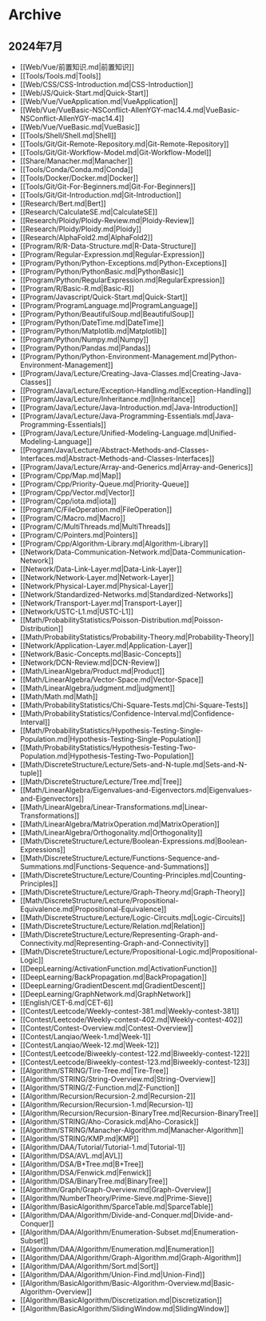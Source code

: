 # Archive

## 2024年7月

- [[Web/Vue/前置知识.md|前置知识]]
- [[Tools/Tools.md|Tools]]
- [[Web/CSS/CSS-Introduction.md|CSS-Introduction]]
- [[Web/JS/Quick-Start.md|Quick-Start]]
- [[Web/Vue/VueApplication.md|VueApplication]]
- [[Web/Vue/VueBasic-NSConflict-AllenYGY-mac14.4.md|VueBasic-NSConflict-AllenYGY-mac14.4]]
- [[Web/Vue/VueBasic.md|VueBasic]]
- [[Tools/Shell/Shell.md|Shell]]
- [[Tools/Git/Git-Remote-Repository.md|Git-Remote-Repository]]
- [[Tools/Git/Git-Workflow-Model.md|Git-Workflow-Model]]
- [[Share/Manacher.md|Manacher]]
- [[Tools/Conda/Conda.md|Conda]]
- [[Tools/Docker/Docker.md|Docker]]
- [[Tools/Git/Git-For-Beginners.md|Git-For-Beginners]]
- [[Tools/Git/Git-Introduction.md|Git-Introduction]]
- [[Research/Bert.md|Bert]]
- [[Research/CalculateSE.md|CalculateSE]]
- [[Research/Ploidy/Ploidy-Review.md|Ploidy-Review]]
- [[Research/Ploidy/Ploidy.md|Ploidy]]
- [[Research/AlphaFold2.md|AlphaFold2]]
- [[Program/R/R-Data-Structure.md|R-Data-Structure]]
- [[Program/Regular-Expression.md|Regular-Expression]]
- [[Program/Python/Python-Exceptions.md|Python-Exceptions]]
- [[Program/Python/PythonBasic.md|PythonBasic]]
- [[Program/Python/RegularExpression.md|RegularExpression]]
- [[Program/R/Basic-R.md|Basic-R]]
- [[Program/Javascript/Quick-Start.md|Quick-Start]]
- [[Program/ProgramLanguage.md|ProgramLanguage]]
- [[Program/Python/BeautifulSoup.md|BeautifulSoup]]
- [[Program/Python/DateTime.md|DateTime]]
- [[Program/Python/Matplotlib.md|Matplotlib]]
- [[Program/Python/Numpy.md|Numpy]]
- [[Program/Python/Pandas.md|Pandas]]
- [[Program/Python/Python-Environment-Management.md|Python-Environment-Management]]
- [[Program/Java/Lecture/Creating-Java-Classes.md|Creating-Java-Classes]]
- [[Program/Java/Lecture/Exception-Handling.md|Exception-Handling]]
- [[Program/Java/Lecture/Inheritance.md|Inheritance]]
- [[Program/Java/Lecture/Java-Introduction.md|Java-Introduction]]
- [[Program/Java/Lecture/Java-Programming-Essentials.md|Java-Programming-Essentials]]
- [[Program/Java/Lecture/Unified-Modeling-Language.md|Unified-Modeling-Language]]
- [[Program/Java/Lecture/Abstract-Methods-and-Classes-Interfaces.md|Abstract-Methods-and-Classes-Interfaces]]
- [[Program/Java/Lecture/Array-and-Generics.md|Array-and-Generics]]
- [[Program/Cpp/Map.md|Map]]
- [[Program/Cpp/Priority-Queue.md|Priority-Queue]]
- [[Program/Cpp/Vector.md|Vector]]
- [[Program/Cpp/iota.md|iota]]
- [[Program/C/FileOperation.md|FileOperation]]
- [[Program/C/Macro.md|Macro]]
- [[Program/C/MultiThreads.md|MultiThreads]]
- [[Program/C/Pointers.md|Pointers]]
- [[Program/Cpp/Algorithm-Library.md|Algorithm-Library]]
- [[Network/Data-Communication-Network.md|Data-Communication-Network]]
- [[Network/Data-Link-Layer.md|Data-Link-Layer]]
- [[Network/Network-Layer.md|Network-Layer]]
- [[Network/Physical-Layer.md|Physical-Layer]]
- [[Network/Standardized-Networks.md|Standardized-Networks]]
- [[Network/Transport-Layer.md|Transport-Layer]]
- [[Network/USTC-L1.md|USTC-L1]]
- [[Math/ProbabilityStatistics/Poisson-Distribution.md|Poisson-Distribution]]
- [[Math/ProbabilityStatistics/Probability-Theory.md|Probability-Theory]]
- [[Network/Application-Layer.md|Application-Layer]]
- [[Network/Basic-Concepts.md|Basic-Concepts]]
- [[Network/DCN-Review.md|DCN-Review]]
- [[Math/LinearAlgebra/Product.md|Product]]
- [[Math/LinearAlgebra/Vector-Space.md|Vector-Space]]
- [[Math/LinearAlgebra/judgment.md|judgment]]
- [[Math/Math.md|Math]]
- [[Math/ProbabilityStatistics/Chi-Square-Tests.md|Chi-Square-Tests]]
- [[Math/ProbabilityStatistics/Confidence-Interval.md|Confidence-Interval]]
- [[Math/ProbabilityStatistics/Hypothesis-Testing-Single-Population.md|Hypothesis-Testing-Single-Population]]
- [[Math/ProbabilityStatistics/Hypothesis-Testing-Two-Population.md|Hypothesis-Testing-Two-Population]]
- [[Math/DiscreteStructure/Lecture/Sets-and-N-tuple.md|Sets-and-N-tuple]]
- [[Math/DiscreteStructure/Lecture/Tree.md|Tree]]
- [[Math/LinearAlgebra/Eigenvalues-and-Eigenvectors.md|Eigenvalues-and-Eigenvectors]]
- [[Math/LinearAlgebra/Linear-Transformations.md|Linear-Transformations]]
- [[Math/LinearAlgebra/MatrixOperation.md|MatrixOperation]]
- [[Math/LinearAlgebra/Orthogonality.md|Orthogonality]]
- [[Math/DiscreteStructure/Lecture/Boolean-Expressions.md|Boolean-Expressions]]
- [[Math/DiscreteStructure/Lecture/Functions-Sequence-and-Summations.md|Functions-Sequence-and-Summations]]
- [[Math/DiscreteStructure/Lecture/Counting-Principles.md|Counting-Principles]]
- [[Math/DiscreteStructure/Lecture/Graph-Theory.md|Graph-Theory]]
- [[Math/DiscreteStructure/Lecture/Propositional-Equivalence.md|Propositional-Equivalence]]
- [[Math/DiscreteStructure/Lecture/Logic-Circuits.md|Logic-Circuits]]
- [[Math/DiscreteStructure/Lecture/Relation.md|Relation]]
- [[Math/DiscreteStructure/Lecture/Representing-Graph-and-Connectivity.md|Representing-Graph-and-Connectivity]]
- [[Math/DiscreteStructure/Lecture/Propositional-Logic.md|Propositional-Logic]]
- [[DeepLearning/ActivationFunction.md|ActivationFunction]]
- [[DeepLearning/BackPropagation.md|BackPropagation]]
- [[DeepLearning/GradientDescent.md|GradientDescent]]
- [[DeepLearning/GraphNetwork.md|GraphNetwork]]
- [[English/CET-6.md|CET-6]]
- [[Contest/Leetcode/Weekly-contest-381.md|Weekly-contest-381]]
- [[Contest/Leetcode/Weekly-contest-402.md|Weekly-contest-402]]
- [[Contest/Contest-Overview.md|Contest-Overview]]
- [[Contest/Lanqiao/Week-1.md|Week-1]]
- [[Contest/Lanqiao/Week-12.md|Week-12]]
- [[Contest/Leetcode/Biweekly-contest-122.md|Biweekly-contest-122]]
- [[Contest/Leetcode/Biweekly-contest-123.md|Biweekly-contest-123]]
- [[Algorithm/STRING/Tire-Tree.md|Tire-Tree]]
- [[Algorithm/STRING/String-Overview.md|String-Overview]]
- [[Algorithm/STRING/Z-Function.md|Z-Function]]
- [[Algorithm/Recursion/Recursion-2.md|Recursion-2]]
- [[Algorithm/Recursion/Recursion-1.md|Recursion-1]]
- [[Algorithm/Recursion/Recursion-BinaryTree.md|Recursion-BinaryTree]]
- [[Algorithm/STRING/Aho-Corasick.md|Aho-Corasick]]
- [[Algorithm/STRING/Manacher-Algorithm.md|Manacher-Algorithm]]
- [[Algorithm/STRING/KMP.md|KMP]]
- [[Algorithm/DAA/Tutorial/Tutorial-1.md|Tutorial-1]]
- [[Algorithm/DSA/AVL.md|AVL]]
- [[Algorithm/DSA/B+Tree.md|B+Tree]]
- [[Algorithm/DSA/Fenwick.md|Fenwick]]
- [[Algorithm/DSA/BinaryTree.md|BinaryTree]]
- [[Algorithm/Graph/Graph-Overview.md|Graph-Overview]]
- [[Algorithm/NumberTheory/Prime-Sieve.md|Prime-Sieve]]
- [[Algorithm/BasicAlgorithm/SparceTable.md|SparceTable]]
- [[Algorithm/DAA/Algorithm/Divide-and-Conquer.md|Divide-and-Conquer]]
- [[Algorithm/DAA/Algorithm/Enumeration-Subset.md|Enumeration-Subset]]
- [[Algorithm/DAA/Algorithm/Enumeration.md|Enumeration]]
- [[Algorithm/DAA/Algorithm/Graph-Algorithm.md|Graph-Algorithm]]
- [[Algorithm/DAA/Algorithm/Sort.md|Sort]]
- [[Algorithm/DAA/Algorithm/Union-Find.md|Union-Find]]
- [[Algorithm/BasicAlgorithm/Basic-Algorithm-Overview.md|Basic-Algorithm-Overview]]
- [[Algorithm/BasicAlgorithm/Discretization.md|Discretization]]
- [[Algorithm/BasicAlgorithm/SlidingWindow.md|SlidingWindow]]

